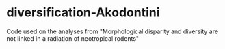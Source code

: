 # diversification-Akodontini
Code used on the analyses from "Morphological disparity and diversity are not linked in a radiation of neotropical rodents"
